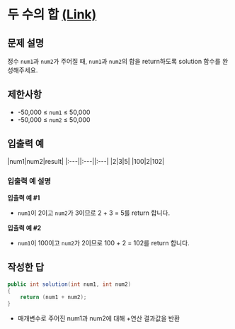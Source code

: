 # 두 수의 합 [(Link)](https://school.programmers.co.kr/learn/courses/30/lessons/120802)

## 문제 설명
정수 `num1`과 `num2`가 주어질 때, `num1`과 `num2`의 합을 return하도록 solution 함수를 완성해주세요.

## 제한사항
- -50,000 ≤ `num1` ≤ 50,000
- -50,000 ≤ `num2` ≤ 50,000

## 입출력 예
|num1|num2|result|
|:---||:---||:---|
|2|3|5|
|100|2|102|

### 입출력 예 설명

**입출력 예 #1**
  - `num1`이 2이고 `num2`가 3이므로 2 + 3 = 5를 return 합니다.
  
**입출력 예 #2**
  - `num1`이 100이고 `num2`가 2이므로 100 + 2 = 102를 return 합니다.
  
## 작성한 답

```cs
public int solution(int num1, int num2) 
{
    return (num1 + num2);
}
```

- 매개변수로 주어진 num1과 num2에 대해 +연산 결과값을 반환